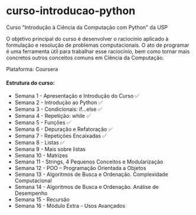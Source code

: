 # curso-introducao-python
Curso "Introdução à Ciência da Computação com Python" da USP

O objetivo principal do curso é desenvolver o raciocínio aplicado à formulação e resolução de problemas computacionais. O ato de programar é uma ferramenta útil para trabalhar esse raciocínio, bem como tornar mais concretos outros conceitos comuns em Ciência da Computação.

Plataforma: Coursera

#### Estrutura do curso:
* Semana 1 - Apresentação e Introdução do Curso ✅
* Semana 2 - Introdução ao Python ✅
* Semana 3 - Condicionais: if...else ✅
* Semana 4 - Repetição: while ✅
* Semana 5 - Funções ✅
* Semana 6 - Depuração e Refatoração ✅
* Semana 7 - Repetições Encaixadas ✅
* Semana 8 - Listas ✅
* Semana 9 - Mais sobre listas
* Semana 10 - Matrizes
* Semana 11 - Strings, 4 Pequenos Conceitos e Modularização
* Semana 12 - POO – Programação Orientada a Objetos
* Semana 13 - Algoritmos de Busca e Ordenação. Complexidade Computacional
* Semana 14 - Algoritmos de Busca e Ordenação. Análise de Desempenho
* Semana 15 - Recursão
* Semana 16 - Módulo Extra - Usos Avançados
